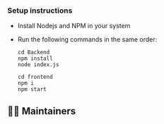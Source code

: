 
### Setup instructions

- Install Nodejs and NPM in your system

- Run the following commands in the same order:
    ```
    cd Backend
    npm install
    node index.js
    ```
    ```
    cd frontend
    npm i
    npm start
    ```
## 🧑‍💻 Maintainers
